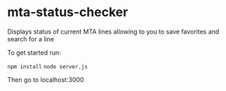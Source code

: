 # mta-status-checker
Displays status of current MTA lines allowing to you to save favorites and search for a line

To get started run:

`npm install`
`node server.js`

Then go to localhost:3000
